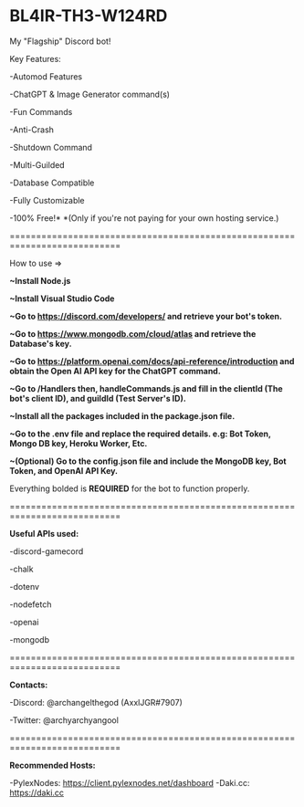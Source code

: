 # BL4IR-TH3-W124RD
My "Flagship" Discord bot!


Key Features:

-Automod Features

-ChatGPT & Image Generator command(s)

-Fun Commands

-Anti-Crash

-Shutdown Command

-Multi-Guilded

-Database Compatible

-Fully Customizable

-100% Free!*
*(Only if you're not paying for your own hosting service.)

===========================================================================

How to use =>

**~Install Node.js**

**~Install Visual Studio Code**

**~Go to https://discord.com/developers/ and retrieve your bot's token.**

**~Go to https://www.mongodb.com/cloud/atlas and retrieve the Database's key.**

**~Go to https://platform.openai.com/docs/api-reference/introduction and obtain the Open AI API key for the ChatGPT command.**

**~Go to /Handlers then, handleCommands.js and fill in the clientId (The bot's client ID), and guildId (Test Server's ID).**

**~Install all the packages included in the package.json file.**

**~Go to the .env file and replace the required details. e.g: Bot Token, Mongo DB key, Heroku Worker, Etc.**

**~(Optional) Go to the config.json file and include the MongoDB key, Bot Token, and OpenAI API Key.**

Everything bolded is **REQUIRED** for the bot to function properly.


===========================================================================

**Useful APIs used:**

-discord-gamecord

-chalk

-dotenv

-nodefetch

-openai

-mongodb

===========================================================================

**Contacts:**

-Discord: @archangelthegod (AxxlJGR#7907)

-Twitter: @archyarchyangool

===========================================================================

**Recommended Hosts:** 

-PylexNodes: https://client.pylexnodes.net/dashboard
-Daki.cc: https://daki.cc
